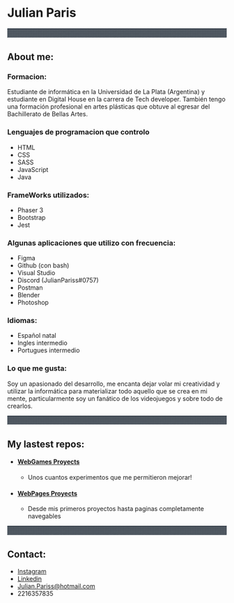 # Julian Paris

<div>
    <img src="img/Guardaanim2.gif" alt="Guarda">
</div>



## About me:
  ### Formacion:
<p> Estudiante de informática en la Universidad de La Plata (Argentina) y estudiante en Digital House en la carrera de Tech developer.
    También tengo una formación profesional en artes plásticas que obtuve al egresar del Bachillerato de Bellas Artes. </p>
 
  ### Lenguajes de programacion que controlo
  * HTML
  * CSS
  * SASS
  * JavaScript
  * Java
  ### FrameWorks utilizados:
  * Phaser 3
  * Bootstrap
  * Jest
  ### Algunas aplicaciones que utilizo con frecuencia:
  * Figma
  * Github (con bash)
  * Visual Studio
  * Discord (JulianPariss#0757)
  * Postman
  * Blender
  * Photoshop
  ### Idiomas: 
  * Español natal
  * Ingles intermedio
  * Portugues intermedio
    
  ### Lo que me gusta:  
<p> Soy un apasionado del desarrollo, me encanta dejar volar mi creatividad y utilizar la informática para materializar todo aquello 
    que se crea en mi mente, particularmente soy un fanático de los videojuegos y sobre todo de crearlos. </p>
    
<div>
    <img src="img/Guardaanim2.gif# alt="Guarda">
</div>
                                               
## My lastest repos:                                              
 
 * #### [WebGames Proyects](https://github.com/JulianPariss/WebGames)
   * Unos cuantos experimentos que me permitieron mejorar!                                             
 * #### [WebPages Proyects](https://github.com/JulianPariss/WebPages)  
   * Desde mis primeros proyectos hasta paginas completamente navegables                                             
                                                         
<div>
    <img src="img/Guardaanim2.gif# alt="Guarda">
</div>   

## Contact: 
 * [Instagram](https://www.instagram.com/julian_pariss/)
 * [Linkedin](https://www.linkedin.com/in/julian-paris-1ab483218/)
 * Julian.Pariss@hotmail.com
 * 2216357835
